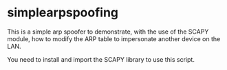 # simplearpspoofing

This is a simple arp spoofer to demonstrate, with
the use of the SCAPY module, how to modify the ARP
table to impersonate another device on the LAN.

You need to install and import the SCAPY library to use
this script.
